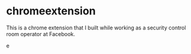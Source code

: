 # chromeextension

This is a chrome extension that I built while working as a security control room operator at Facebook.

e

